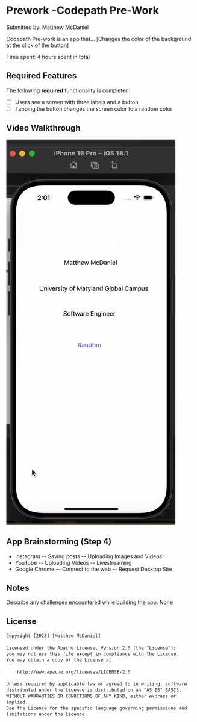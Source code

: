 # Prework -Codepath Pre-Work

Submitted by: Matthew McDaniel

Codepath Pre-work is an app that... [Changes the color of the background at the click of the button] 

Time spent: 4 hours spent in total

## Required Features

The following **required** functionality is completed:

- [ ] Users see a screen with three labels and a button
- [ ] Tapping the button changes the screen color to a random color
 
## Video Walkthrough
![Codepath Prework Walkthrough Video](/codepathPreWork.gif)


## App Brainstorming (Step 4)
- Instagram
-- Saving posts
-- Uploading Images and Videos
- YouTube
-- Uploading Videos
-- Livestreaming
- Google Chrome
-- Connect to the web
-- Request Desktop Site

## Notes

Describe any challenges encountered while building the app.
None

## License

    Copyright [2025] [Matthew McDaniel]

    Licensed under the Apache License, Version 2.0 (the "License");
    you may not use this file except in compliance with the License.
    You may obtain a copy of the License at

        http://www.apache.org/licenses/LICENSE-2.0

    Unless required by applicable law or agreed to in writing, software
    distributed under the License is distributed on an "AS IS" BASIS,
    WITHOUT WARRANTIES OR CONDITIONS OF ANY KIND, either express or implied.
    See the License for the specific language governing permissions and
    limitations under the License.
